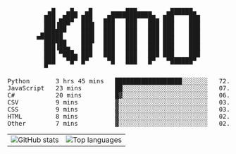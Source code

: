 <div align="center">
<pre>
   ▄█   ▄█▄  ▄█     ▄▄▄▄███▄▄▄▄    ▄██████▄ 
  ███ ▄███▀ ███   ▄██▀▀▀███▀▀▀██▄ ███    ███
  ███▐██▀   ███▌  ███   ███   ███ ███    ███
 ▄█████▀    ███▌  ███   ███   ███ ███    ███
▀▀█████▄    ███▌  ███   ███   ███ ███    ███
  ███▐██▄   ███   ███   ███   ███ ███    ███
  ███ ▀███▄ ███   ███   ███   ███ ███    ███
  ███   ▀█▀ █▀     ▀█   ███   █▀   ▀██████▀ 
  ▀                                         
</pre>
  

<!--START_SECTION:waka-->
<p align="center">
<pre>
Python       3 hrs 45 mins   ██████████████████░░░░░░░   72.49 %
JavaScript   23 mins         ██░░░░░░░░░░░░░░░░░░░░░░░   07.68 %
C#           20 mins         █▓░░░░░░░░░░░░░░░░░░░░░░░   06.64 %
CSV          9 mins          ▓░░░░░░░░░░░░░░░░░░░░░░░░   03.20 %
CSS          9 mins          ▓░░░░░░░░░░░░░░░░░░░░░░░░   03.09 %
HTML         8 mins          ▓░░░░░░░░░░░░░░░░░░░░░░░░   02.74 %
Other        7 mins          ▓░░░░░░░░░░░░░░░░░░░░░░░░   02.30 %
</pre>
</p>
<!--END_SECTION:waka-->

<table align="center">
  <tr>
    <td valign="top">
      <img alt="GitHub stats"
           src="https://github-readme-stats.vercel.app/api?username=kim0chi&show_icons=true&hide_title=true&rank_icon=percentile&line_height=28&hide_border=true&theme=dark" />
    </td>
    <td valign="top">
      <img alt="Top languages"
           src="https://github-readme-stats.vercel.app/api/top-langs/?username=kim0chi&layout=compact&card_width=420&langs_count=8&hide_border=true&theme=dark" />
    </td>
  </tr>
</table>


